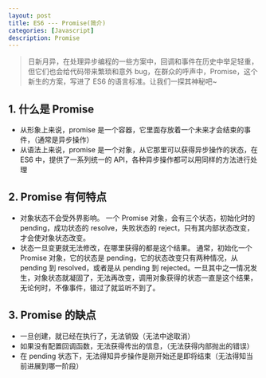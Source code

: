 ```yaml
---
layout: post
title: ES6 --- Promise(简介)
categories: [Javascript]
description: Promise
---
```


> 日新月异，在处理异步编程的一些方案中，回调和事件在历史中举足轻重，但它们也会给代码带来繁琐和意外 bug，在群众的呼声中，Promise，这个新生的方案，写进了 ES6 的语言标准。让我们一探其神秘吧~

## 1. 什么是 Promise

-   从形象上来说，promise 是一个容器，它里面存放着一个未来才会结束的事件，（通常是异步操作）
-   从语法上来说，promise 是一个对象，从它那里可以获得异步操作的状态，在 ES6 中，提供了一系列统一的 API，各种异步操作都可以用同样的方法进行处理

## 2. Promise 有何特点

-   对象状态不会受外界影响。 一个 Promise 对象，会有三个状态，初始化时的 pending，成功状态的 resolve，失败状态的 reject，只有其内部状态改变，才会使对象状态改变。
-   状态一旦变更就无法修改，在哪里获得的都是这个结果。 通常，初始化一个 Promise 对象，它的状态是 pending，它的状态改变只有两种情况，从 pending 到 resolved，或者是从 pending 到 rejected。一旦其中之一情况发生，对象状态就凝固了，无法再改变，调用对象获得的状态一直是这个结果，无论何时，不像事件，错过了就监听不到了。

## 3. Promise 的缺点

-   一旦创建，就已经在执行了，无法销毁（无法中途取消）
-   如果没有配置回调函数，无法获得传出的信息，（无法获得内部抛出的错误）
-   在 pending 状态下，无法得知异步操作是刚开始还是即将结束（无法得知当前进展到哪一阶段）
